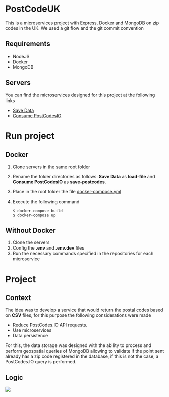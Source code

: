 # PostCodeUK
This is a microservices project with Express, Docker and MongoDB on zip codes in the UK. We used a git flow and the git commit convention
## Requirements
 - NodeJS
 - Docker
 - MongoDB
## Servers
You can find the microservices designed for this project at the following links
- [Save Data](https://github.com/oneCiser/PostCodeUK-MS-save-data)
- [Consume PostCodesIO](https://github.com/oneCiser/PostCodeUK-MS-Consume-PostCodesIO)

# Run project

## Docker
1.  Clone servers in the same root folder
2.  Rename the folder directories as follows: **Save Data** as **load-file** and **Consume PostCodesIO** as **save-postcodes**.
3.  Place in the root folder the file [docker-compose.yml](https://github.com/oneCiser/PostCodeUK/blob/main/docker-compose.yml)
4.  Execute the following command

        $ docker-compose build
        $ docker-compose up

## Without Docker
1. Clone the servers
2. Config the **.env** and **.env.dev** files
3. Run the necessary commands specified in the repositories for each microservice

# Project

## Context
The idea was to develop a service that would return the postal codes based on **CSV** files, for this purpose the following considerations were made

- Reduce PostCodes.IO API requests.
- Use microservices
- Data persistence

For this, the data storage was designed with the ability to process and perform geospatial queries of MongoDB allowing to validate if the point sent already has a zip code registered in the database, if this is not the case, a PostCodes.IO query is performed.

## Logic
[![](https://mermaid.ink/img/pako:eNqVks9OwzAMxl_FypX1BXLYgRYhDgikCk69WI0ZFakTEgcJbXt30j-rJjoNkVNr_-zvs5O9ap0hpVWkz0TcUtXhLmDfMOTjMUjXdh5Z4CVSWEdr_CKoUHCdKh3H1BM8uyhlFokPT2vo0fHOVbdTYpAottubpamG5K1DA2X9OiHWOZ87dixxCizsUDh303BPAkwYKAr4rD8MOfEzkuniTCaQpMB6YeFwAE7WTjVoZZwCLYxJdgJRXCBzwcOFsa_5uYD_yxvxbOLaOsboUo9s8k9e4d8b-aVx3r0Ybmvtbr6W01Eb1VPosTP5je2HXKPknXpqlM6fBsNHoxo-Zi55g0J3psubVfoNbaSNwiSu_uZWaQmJTtD8SGfq-AOroOt6)](https://mermaid.live/edit/#pako:eNqVks9OwzAMxl_FypX1BXLYgRYhDgikCk69WI0ZFakTEgcJbXt30j-rJjoNkVNr_-zvs5O9ap0hpVWkz0TcUtXhLmDfMOTjMUjXdh5Z4CVSWEdr_CKoUHCdKh3H1BM8uyhlFokPT2vo0fHOVbdTYpAottubpamG5K1DA2X9OiHWOZ87dixxCizsUDh303BPAkwYKAr4rD8MOfEzkuniTCaQpMB6YeFwAE7WTjVoZZwCLYxJdgJRXCBzwcOFsa_5uYD_yxvxbOLaOsboUo9s8k9e4d8b-aVx3r0Ybmvtbr6W01Eb1VPosTP5je2HXKPknXpqlM6fBsNHoxo-Zi55g0J3psubVfoNbaSNwiSu_uZWaQmJTtD8SGfq-AOroOt6)



